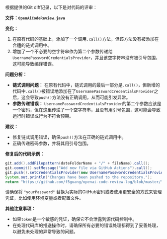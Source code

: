根据提供的Git diff记录，以下是对代码的评审：

**文件：`OpenAiCodeReview.java`**

**变化：**
1. 在原有代码的基础上，添加了一个调用`.call()`方法，但该方法没有被添加在合适的链式调用中。
2. 增加了一个不必要的空字符串作为第二个参数传递给`UsernamePasswordCredentialsProvider`，并且该空字符串没有被引号包围，这可能导致编译错误。

**问题分析：**
- **链式调用问题：** 在原有代码中，链式调用的最后一部分是`.call()`，但新增的代码中`.call()`被错误地添加在了`UsernamePasswordCredentialsProvider`之后，这会导致`push()`方法没有正确调用，从而可能引发异常。
- **参数传递错误：** `UsernamePasswordCredentialsProvider`的第二个参数应该是一个密码，但在这里传递了一个空字符串，且没有用引号包围，这可能会导致运行时错误或行为不符合预期。

**建议：**
- 修复链式调用错误，确保`push()`方法在正确的链式调用中。
- 正确传递密码参数，并将其用引号包围。

**修复后的代码示例：**
```java
git.add().addFilepattern(dateFolderName + "/" + fileName).call();
git.commit().setMessage("Add new file via GitHub Actions").call();
git.push().setCredentialsProvider(new UsernamePasswordCredentialsProvider(token, "yourPassword")).call(); // 请确保"yourPassword"是正确的密码
System.out.println("Changes have been pushed to the repository.");
return "https://github.com/f5guang/openai-code-review-log/blob/master/" + dateFolderName + "/" + fileName;
```

请确保将 `"yourPassword"` 替换为实际的GitHub密码或者使用更安全的方式来管理凭证，比如使用环境变量或者配置文件。

**其他注意事项：**
- 如果`token`是一个敏感的凭证，确保它不会泄露到源代码控制中。
- 在处理代码库的推送操作时，请确保所有必要的错误处理都得到了妥善处理，以避免未处理的异常导致的问题。
